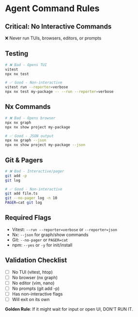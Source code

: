 # Agent Command Rules

## Critical: No Interactive Commands
❌ Never run TUIs, browsers, editors, or prompts

## Testing
```bash
# ❌ Bad - Opens TUI
vitest
npx nx test

# ✅ Good - Non-interactive
vitest run --reporter=verbose
npx nx test my-package -- --run --reporter=verbose
```

## Nx Commands
```bash
# ❌ Bad - Opens browser
npx nx graph
npx nx show project my-package

# ✅ Good - JSON output
npx nx graph --json
npx nx show project my-package --json
```

## Git & Pagers
```bash
# ❌ Bad - Interactive/pager
git add -p
git log

# ✅ Good - Non-interactive
git add file.ts
git --no-pager log -n 10
PAGER=cat git log
```

## Required Flags
- Vitest: `--run --reporter=verbose` or `--reporter=json`
- Nx: `--json` for graph/show commands
- Git: `--no-pager` or `PAGER=cat`
- npm: `--yes` or `-y` for init/install

## Validation Checklist
- [ ] No TUI (vitest, htop)
- [ ] No browser (nx graph)
- [ ] No editor (vim, nano)
- [ ] No prompts (git add -p)
- [ ] Has non-interactive flags
- [ ] Will exit on its own

**Golden Rule**: If it might wait for input or open UI, DON'T RUN IT.
